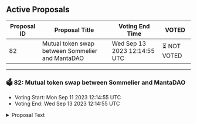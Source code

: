 ## Active Proposals

| Proposal ID | Proposal Title | Voting End Time | VOTED |
|-------------|----------------|-----------------|-------|
| 82 | Mutual token swap between Sommelier and MantaDAO | Wed Sep 13 2023 12:14:55 UTC | ⏳ NOT VOTED |

---

### 🗳 82: Mutual token swap between Sommelier and MantaDAO
- Voting Start: Mon Sep 11 2023 12:14:55 UTC
- Voting End: Wed Sep 13 2023 12:14:55 UTC

<details>
<summary>Proposal Text</summary>
 
MantaDAO is proposing a $50k SOMM<>MNTA token swap with the Sommelier Community.nnEach party will match the received token with another $50k of their own token in a BOW LP (the AMM built on top of FIN, Kujira’s orderbook DEX).nThis will result in $200k of SOMM/MNTA liquidity that will make SOMM tradable with limited price impact against a wide variety of assets (axlUSDC,USK, wETH, wBTC, ATOM, KUJI, etc.) thanks to MantaSwap’s multihop router.nHalf of the LP ($100k) will be owned by Sommelier Community Pool; the other half ($100k) will be owned by MantaDAO.nnThis will sustainably deepen liquidity for SOMM in the form of Protocol-Owned Liquidity, at zero cost for Sommelier, and without the need for any incentives. nnThis will also enable the Sommelier Community to diversify its treasury and generate a source of income in the form of trading profits from market-making activities.nnAs part of the deal, MantaDAO also commits to acquire $50k worth of yieldETH that will be matched with $50k worth of MNTA and deposited in a BOW LP, creating the first market for yieldETH in the Cosmos with $100k liquidity.nnAfter the deal, ManatDAO will continue to look at building-up liquidity for Sommelier’s yield generating strategies on Kujira.nnThe recipient address is the Sommelier team's ops multisig.nnThe amounts of MNTA and SOMM for the token swap deal are calculated on 20d TWAP basis: https://docs.google.com/spreadsheets/d/181DKyByXR25LQQ2cUYkr4aB4Hwfyz9KrvsVpMGU_p00/edit#gid=0nnThe full text of the proposal: https://community.sommelier.finance/t/mutual-token-swap-between-sommelier-and-mantadao-in-order-to-build-liquidity-on-kujiras-fin-dex/1177
</details>

